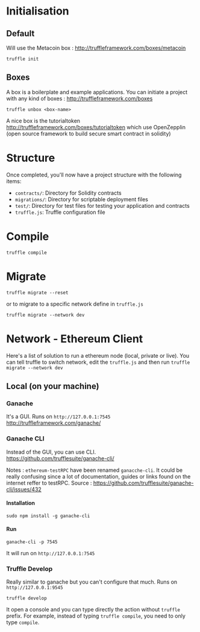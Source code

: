# Initialisation

## Default 

Will use the Metacoin box : http://truffleframework.com/boxes/metacoin

`truffle init`

## Boxes 

A box is a boilerplate and example applications. 
You can initiate a project with any kind of boxes : http://truffleframework.com/boxes

`truffle unbox <box-name>`

A nice box is the tutorialtoken http://truffleframework.com/boxes/tutorialtoken which use OpenZepplin (open source framework to build secure smart contract in solidity)


# Structure

Once completed, you'll now have a project structure with the following items:

- `contracts/`: Directory for Solidity contracts
- `migrations/`: Directory for scriptable deployment files
- `test/`: Directory for test files for testing your application and contracts
- `truffle.js`: Truffle configuration file

# Compile 

```truffle compile```

# Migrate 

```truffle migrate --reset```

or to migrate to a specific network define in `truffle.js`

```truffle migrate --network dev```

# Network - Ethereum Client

Here's a list of solution to run a ethereum node (local, private or live).
You can tell truffle to switch network, edit the `truffle.js` and then run `truffle migrate --network dev`

## Local (on your machine)

### Ganache

It's a GUI. Runs on `http://127.0.0.1:7545`
http://truffleframework.com/ganache/

### Ganache CLI

Instead of the GUI, you can use CLI. 
https://github.com/trufflesuite/ganache-cli/

Notes : `ethereum-testRPC` have been renamed `ganacche-cli`. It could be really confusing since a lot of documentation, guides or links found on the internet reffer to testRPC. Source : https://github.com/trufflesuite/ganache-cli/issues/432

#### Installation 
```sudo npm install -g ganache-cli```

#### Run
```ganache-cli -p 7545```

It will run on `http://127.0.0.1:7545`

### Truffle Develop

Really similar to ganache but you can't configure that much. Runs on `http://127.0.0.1:9545`

```truffle develop```

It open a console and you can type directly the action without `truffle` prefix.
For example, instead of typing `truffle compile`, you need to only type `compile`.






